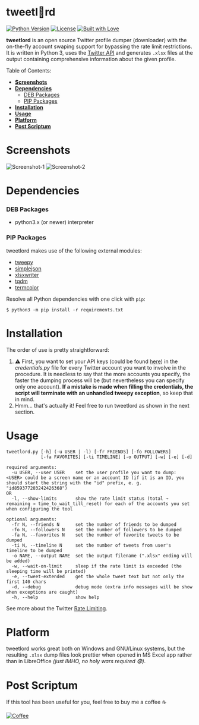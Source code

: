 tweetl:crown:rd
==========
[![Python Version](https://img.shields.io/badge/python-3.x-blue.svg)](https://www.python.org/downloads)
[![License](https://img.shields.io/badge/license-GPLv3-blue.svg)](https://raw.githubusercontent.com/snovvcrash/usbrip/master/LICENSE)
[![Built with Love](https://img.shields.io/badge/built%20with-%F0%9F%92%97%F0%9F%92%97%F0%9F%92%97-lightgrey.svg)](https://emojipedia.org/growing-heart)

**tweetlord** is an open source Twitter profile dumper (downloader) with the on-the-fly account swaping support for bypassing the rate limit restrictions. It is written in Python 3, uses the [Twitter API](https://developer.twitter.com/en/docs/accounts-and-users/follow-search-get-users/api-reference "API Reference — Twitter Developers") and generates `.xlsx` files at the output containing comprehensive information about the given profile.

Table of Contents:
  * [**Screenshots**](#screenshots)
  * [**Dependencies**](#dependencies)
    * [DEB Packages](#deb-packages)
    * [PIP Packages](#pip-packages)
  * [**Installation**](#installation)
  * [**Usage**](#usage)
  * [**Platform**](#platform)
  * [**Post Scriptum**](#post-scriptum)

Screenshots
==========
![Screenshot-1](https://user-images.githubusercontent.com/23141800/43296815-5291c4ee-9156-11e8-9ce4-8c30a01b801d.png "Dumping the HTB profile")
![Screenshot-2](https://user-images.githubusercontent.com/23141800/43296820-5789703c-9156-11e8-9125-6eeac72aff22.png "Checking the account rate limit status")

Dependencies
==========
### DEB Packages
  * python3.x (or newer) interpreter

### PIP Packages
tweetlord makes use of the following external modules:
  * [tweepy](http://docs.tweepy.org/en/latest "Tweepy Documentation — tweepy 3.6.0 documentation")
  * [simplejson](https://simplejson.readthedocs.io/en/latest "simplejson — JSON encoder and decoder — simplejson 3.16.0 documentation")
  * [xlsxwriter](https://xlsxwriter.readthedocs.io "Creating Excel files with Python and XlsxWriter — XlsxWriter Documentation")
  * [tqdm](https://tqdm.github.io "tqdm | A fast, extensible progress bar for Python and CLI")
  * [termcolor](https://pypi.python.org/pypi/termcolor "termcolor 1.1.0 : Python Package Index")

Resolve all Python dependencies with one click with `pip`:
```
$ python3 -m pip install -r requirements.txt
```

Installation
==========
The order of use is pretty straightforward:
  1. :warning: First, you want to set your API keys (could be found [here](https://developer.twitter.com/en/apps)) in the *credentials.py* file for every Twitter account you want to involve in the procedure. It is needless to say that the more accounts you specify, the faster the dumping process will be (but nevertheless you can specify only one account). **If a mistake is made when filling the credentials, the script will terminate with an unhandled tweepy exception**, so keep that in mind.
  2. Hmm... that's actually it! Feel free to run tweetlord as shown in the next section.

Usage
==========
```
tweetlord.py [-h] (-u USER | -l) [-fr FRIENDS] [-fo FOLLOWERS]
             [-fa FAVORITES] [-ti TIMELINE] [-o OUTPUT] [-w] [-e] [-d]

required arguments:
  -u USER, --user USER    set the user profile you want to dump: <USER> could be a screen name or an account ID (if it is an ID, you should start the string with the "id" prefix, e. g. "id859377203242426368")
OR
  -l, --show-limits       show the rate limit status (total → remaining → time_to_wait_till_reset) for each of the accounts you set when configuring the tool

optional arguments:
  -fr N, --friends N      set the number of friends to be dumped
  -fo N, --followers N    set the number of followers to be dumped
  -fa N, --favorites N    set the number of favorite tweets to be dumped
  -ti N, --timeline N     set the number of tweets from user's timeline to be dumped
  -o NAME, --output NAME  set the output filename (".xlsx" ending will be added)
  -w, --wait-on-limit     sleep if the rate limit is exceeded (the sleeping time will be printed)
  -e, --tweet-extended    get the whole tweet text but not only the first 140 chars
  -d, --debug             debug mode (extra info messages will be show when exceptions are caught)
  -h, --help              show help
```

See more about the Twitter [Rate Limiting](https://developer.twitter.com/en/docs/basics/rate-limiting.html "Rate Limiting — Twitter Developers"). 

Platform
==========
tweetlord works great both on Windows and GNU/Linux systems, but the resulting `.xlsx` dump files look prettier when opened in MS Excel app rather than in LibreOffice *(just IMHO, no holy wars required :fearful:)*.

Post Scriptum
==========
If this tool has been useful for you, feel free to buy me a coffee :coffee:

[![Coffee](https://www.buymeacoffee.com/assets/img/custom_images/orange_img.png)](https://buymeacoff.ee/snovvcrash)
